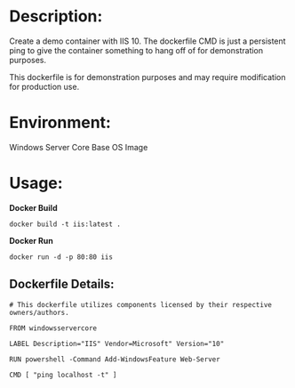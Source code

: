 # Description:

Create a demo container with IIS 10. The dockerfile CMD is just a persistent ping to give the container something to hang off of for demonstration purposes.

This dockerfile is for demonstration purposes and may require modification for production use. 

# Environment:

Windows Server Core Base OS Image

# Usage:

**Docker Build**

```
docker build -t iis:latest .
```

**Docker Run** 

```
docker run -d -p 80:80 iis
```

## Dockerfile Details:
```
# This dockerfile utilizes components licensed by their respective owners/authors.

FROM windowsservercore

LABEL Description="IIS" Vendor=Microsoft" Version="10"

RUN powershell -Command Add-WindowsFeature Web-Server

CMD [ "ping localhost -t" ]
```


